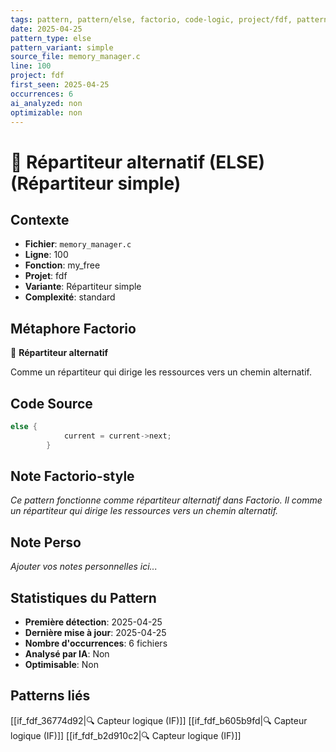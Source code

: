 ```yaml
---
tags: pattern, pattern/else, factorio, code-logic, project/fdf, pattern/variant/simple
date: 2025-04-25
pattern_type: else
pattern_variant: simple
source_file: memory_manager.c
line: 100
project: fdf
first_seen: 2025-04-25
occurrences: 6
ai_analyzed: non
optimizable: non
---
```


# 🔀 Répartiteur alternatif (ELSE) (Répartiteur simple)

## Contexte
- **Fichier**: `memory_manager.c`
- **Ligne**: 100
- **Fonction**: my_free
- **Projet**: fdf
- **Variante**: Répartiteur simple
- **Complexité**: standard

## Métaphore Factorio
🔀 **Répartiteur alternatif**

Comme un répartiteur qui dirige les ressources vers un chemin alternatif.

## Code Source
```c
else {
            current = current->next;
        }
```

## Note Factorio-style
*Ce pattern fonctionne comme répartiteur alternatif dans Factorio. Il comme un répartiteur qui dirige les ressources vers un chemin alternatif.*

## Note Perso
*Ajouter vos notes personnelles ici...*

## Statistiques du Pattern
- **Première détection**: 2025-04-25
- **Dernière mise à jour**: 2025-04-25
- **Nombre d'occurrences**: 6 fichiers
- **Analysé par IA**: Non
- **Optimisable**: Non

## Patterns liés
[[if_fdf_36774d92|🔍 Capteur logique (IF)]]
[[if_fdf_b605b9fd|🔍 Capteur logique (IF)]]
[[if_fdf_b2d910c2|🔍 Capteur logique (IF)]]
